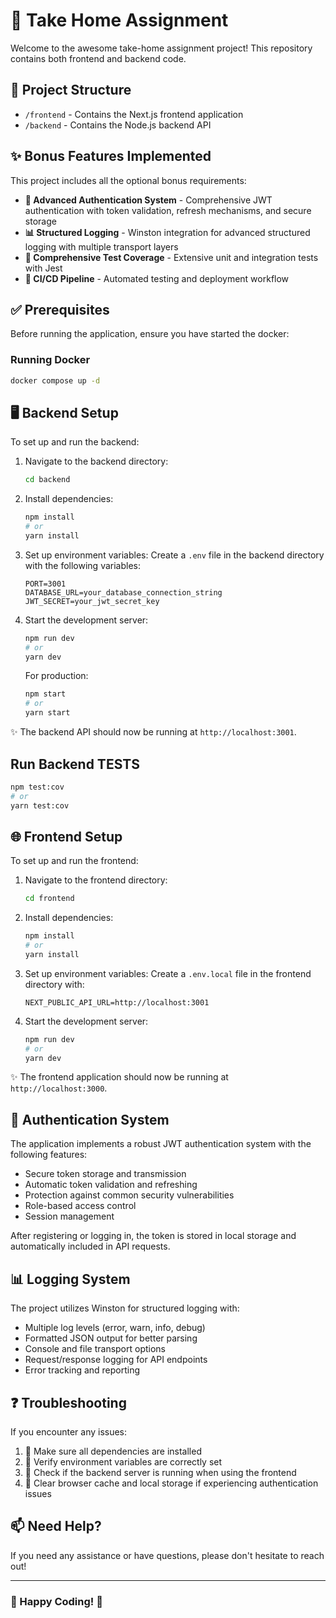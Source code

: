 # 🚀 Take Home Assignment

Welcome to the awesome take-home assignment project! This repository contains both frontend and backend code.

## 📂 Project Structure

- `/frontend` - Contains the Next.js frontend application
- `/backend` - Contains the Node.js backend API

## ✨ Bonus Features Implemented

This project includes all the optional bonus requirements:

- **🔐 Advanced Authentication System** - Comprehensive JWT authentication with token validation, refresh mechanisms, and secure storage
- **📊 Structured Logging** - Winston integration for advanced structured logging with multiple transport layers
- **🧪 Comprehensive Test Coverage** - Extensive unit and integration tests with Jest
- **🔄 CI/CD Pipeline** - Automated testing and deployment workflow

## ✅ Prerequisites

Before running the application, ensure you have started the docker:

### Running Docker

```bash
docker compose up -d
```

## 🖥️ Backend Setup

To set up and run the backend:

1. Navigate to the backend directory:

   ```bash
   cd backend
   ```

2. Install dependencies:

   ```bash
   npm install
   # or
   yarn install
   ```

3. Set up environment variables:
   Create a `.env` file in the backend directory with the following variables:

   ```
   PORT=3001
   DATABASE_URL=your_database_connection_string
   JWT_SECRET=your_jwt_secret_key
   ```

4. Start the development server:

   ```bash
   npm run dev
   # or
   yarn dev
   ```

   For production:

   ```bash
   npm start
   # or
   yarn start
   ```

✨ The backend API should now be running at `http://localhost:3001`.

## Run Backend TESTS

```bash
npm test:cov
# or
yarn test:cov
```

## 🌐 Frontend Setup

To set up and run the frontend:

1. Navigate to the frontend directory:

   ```bash
   cd frontend
   ```

2. Install dependencies:

   ```bash
   npm install
   # or
   yarn install
   ```

3. Set up environment variables:
   Create a `.env.local` file in the frontend directory with:

   ```
   NEXT_PUBLIC_API_URL=http://localhost:3001
   ```

4. Start the development server:
   ```bash
   npm run dev
   # or
   yarn dev
   ```

✨ The frontend application should now be running at `http://localhost:3000`.

## 🔐 Authentication System

The application implements a robust JWT authentication system with the following features:

- Secure token storage and transmission
- Automatic token validation and refreshing
- Protection against common security vulnerabilities
- Role-based access control
- Session management

After registering or logging in, the token is stored in local storage and automatically included in API requests.

## 📊 Logging System

The project utilizes Winston for structured logging with:

- Multiple log levels (error, warn, info, debug)
- Formatted JSON output for better parsing
- Console and file transport options
- Request/response logging for API endpoints
- Error tracking and reporting

## ❓ Troubleshooting

If you encounter any issues:

1. 🔄 Make sure all dependencies are installed
2. 📝 Verify environment variables are correctly set
3. 🔌 Check if the backend server is running when using the frontend
4. 🧹 Clear browser cache and local storage if experiencing authentication issues

## 📫 Need Help?

If you need any assistance or have questions, please don't hesitate to reach out!

---

### 🌟 Happy Coding! 🌟
